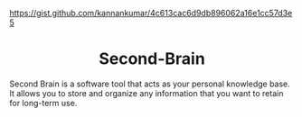 https://gist.github.com/kannankumar/4c613cac6d9db896062a16e1cc57d3e5
<p align="center">
<h1 align="center">Second-Brain</h1>
</p>
Second Brain is a software tool that acts as your personal knowledge base. It allows you to store and organize any information that you want to retain for long-term use.

